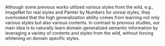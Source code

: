 Although some previous works utilized various styles from the wild, e.g., ImageNet for real styles and Painter by Numbers for unreal styles, they overlooked that the high generalization ability comes from learning not only various styles but also various contents. In contrast to previous studies, our main idea is to naturally learn domain-generalized semantic information by leveraging a variety of contents and styles from the wild, without forcing whitening on domain specific styles.